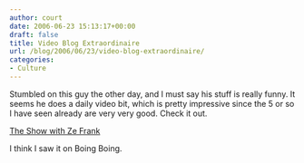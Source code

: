 ```yaml
---
author: court
date: 2006-06-23 15:13:17+00:00
draft: false
title: Video Blog Extraordinaire
url: /blog/2006/06/23/video-blog-extraordinaire/
categories:
- Culture
---
```


Stumbled on this guy the other day, and I must say his stuff is really funny.  It seems he does a daily video bit, which is pretty impressive since the 5 or so I have seen already are very very good.  Check it out.  

[The Show with Ze Frank](http://www.zefrank.com/theshow/)

I think I saw it on Boing Boing.
